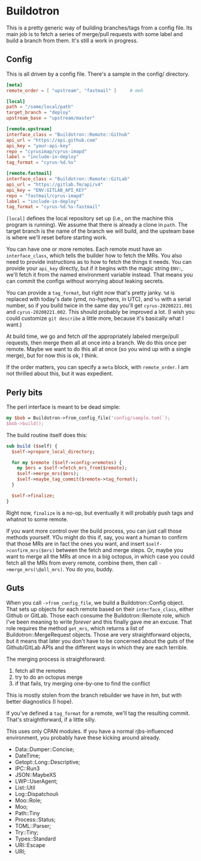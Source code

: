 # Buildotron

This is a pretty generic way of building branches/tags from a config file. Its
main job is to fetch a series of merge/pull requests with some label and build
a branch from them. It's still a work in progress.

## Config

This is all driven by a config file. There's a sample in the config/
directory.

```toml
[meta]
remote_order = [ "upstream", "fastmail" ]     # meh

[local]
path = "/some/local/path"
target_branch = "deploy"
upstream_base = "upstream/master"

[remote.upstream]
interface_class = "Buildotron::Remote::Github"
api_url = "https://api.github.com"
api_key = "your-api-key"
repo = "cyrusimap/cyrus-imapd"
label = "include-in-deploy"
tag_format = "cyrus-%d.%s"

[remote.fastmail]
interface_class = "Buildotron::Remote::GitLab"
api_url = "https://gitlab.fm/api/v4"
api_key = "ENV:GITLAB_API_KEY"
repo = "fastmail/cyrus-imapd"
label = "include-in-deploy"
tag_format = "cyrus-%d.%s-fastmail"
```

`[local]` defines the local repository set up (i.e., on the machine this
program is running). We assume that there is already a clone in `path`. The
target branch is the name of the branch we will build, and the upsteam base is
where we'll reset before starting work.

You can have one or more remotes. Each remote must have an `interface_class`,
which tells the builder how to fetch the MRs. You also need to provide
instructions as to how to fetch the things it needs. You can provide your
`api_key` directly, but if it begins with the magic string `ENV:`, we'll fetch
it from the named environment variable instead. That means you can commit the
configs without worrying about leaking secrets.

You can provide a `tag_format`, but right now that's pretty janky. `%d` is
replaced with today's date (ymd, no-hyphens, in UTC), and `%s` with a serial
number, so if you build twice in the same day you'll get `cyrus-20200221.001`
and `cyrus-20200221.002`. This should probably be improved a lot.
(I wish you could customize `git describe` a little more, because it's
basically what I want.)

At build time, we go and fetch _all_ the appropriately labeled merge/pull
requests, then merge them all at once into a branch.   We do this
once per remote. Maybe we want to do this all at once (so you wind up with a
single merge), but for now this is ok, I think.

If the order matters, you can specify a `meta` block, with `remote_order`.
I am not thrilled about this, but it was expedient.

## Perly bits

The perl interface is meant to be dead simple:

```perl
my $bob = Buildotron->from_config_file('config/sample.toml`);
$bob->build();
```

The build routine itself does this:

```perl
sub build ($self) {
  $self->prepare_local_directory;

  for my $remote ($self->config->remotes) {
    my $mrs = $self->fetch_mrs_from($remote);
    $self->merge_mrs($mrs);
    $self->maybe_tag_commit($remote->tag_format);
  }

  $self->finalize;
}
```

Right now, `finalize` is a no-op, but eventually it will probably push tags
and whatnot to some remote.

If you want more control over the build process, you can just call those
methods yourself. YOu might do this if, say, you want a human to confirm that
those MRs are in fact the ones you want, and insert `$self->confirm_mrs($mrs)`
between the fetch and merge steps. Or, maybe you want to merge all the MRs at
once in a big octopus, in which case you could fetch all the MRs from every
remote, combine them, then call `->merge_mrs(\@all_mrs)`. You do you, buddy.

## Guts

When you call `->from_config_file`, we build a Buildotron::Config object.
That sets up objects for each remote based on their `interface_class`, either
Github or GitLab. Those each consume the Buildotron::Remote role, which I've
been meaning to write _forever_ and this finally gave me an excuse. That role
requires the method `get_mrs`, which returns a list of
Buildotron::MergeRequest objects. Those are very straightforward objects, but
it means that later you don't have to be concerned about the guts of the
Github/GitLab APIs and the different ways in which they are each terrible.

The merging process is straightforward:

1. fetch all the remotes
2. try to do an octopus merge
3. if that fails, try merging one-by-one to find the conflict

This is mostly stolen from the branch rebuilder we have in hm, but with better
diagnostics (I hope).

If you've defined a `tag_format` for a remote, we'll tag the resulting commit.
That's straightforward, if a little silly.

This uses only CPAN modules. If you have a normal rjbs-influenced environment,
you probably have these kicking around already.

- Data::Dumper::Concise;
- DateTime;
- Getopt::Long::Descriptive;
- IPC::Run3
- JSON::MaybeXS
- LWP::UserAgent;
- List::Util
- Log::Dispatchouli
- Moo::Role;
- Moo;
- Path::Tiny
- Process::Status;
- TOML::Parser;
- Try::Tiny;
- Types::Standard
- URI::Escape
- URI;
